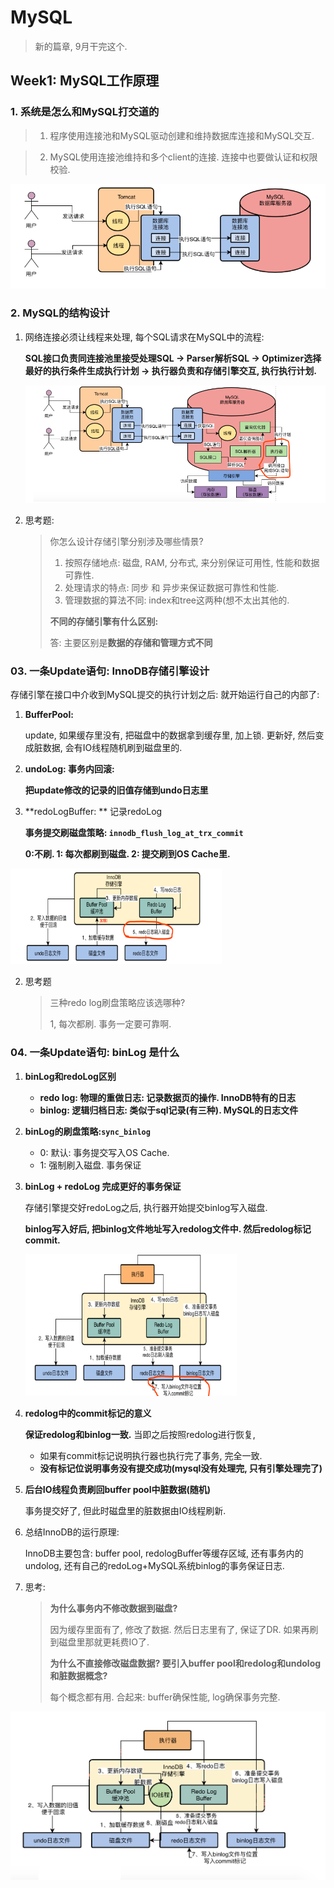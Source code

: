 # MySQL 

> 新的篇章, 9月干完这个. 



## Week1: MySQL工作原理

### 1. 系统是怎么和MySQL打交道的

> 1. 程序使用连接池和MySQL驱动创建和维持数据库连接和MySQL交互.

> 2.  MySQL使用连接池维持和多个client的连接. 连接中也要做认证和权限校验.

![image-20200905212344770](week1.assets/image-20200905212344770.png)

### 2. MySQL的结构设计

1. 网络连接必须让线程来处理, 每个SQL请求在MySQL中的流程:

   **SQL接口负责同连接池里接受处理SQL -> Parser解析SQL -> Optimizer选择最好的执行条件生成执行计划 -> 执行器负责和存储引擎交互, 执行执行计划.** 

   ![image-20200905212623134](week1.assets/image-20200905212623134.png)

2. 思考题: 

   > 你怎么设计存储引擎分别涉及哪些情景? 
   >
   > 1. 按照存储地点: 磁盘, RAM, 分布式, 来分别保证可用性, 性能和数据可靠性.
   > 2. 处理请求的特点: 同步 和 异步来保证数据可靠性和性能.
   > 3. 管理数据的算法不同: index和tree这两种(想不太出其他的. 
   >
   > **不同的存储引擎有什么区别:** 
   >
   > 答: 主要区别是**数据的存储和管理方式不同**



### 03. 一条Update语句: InnoDB存储引擎设计

存储引擎在接口中介收到MySQL提交的执行计划之后: 就开始运行自己的内部了:

1. **BufferPool:** 

   update, 如果缓存里没有, 把磁盘中的数据拿到缓存里, 加上锁.  更新好, 然后变成脏数据, 会有IO线程随机刷到磁盘里的.

2. **undoLog: 事务内回滚:**

   **把update修改的记录的旧值存储到undo日志里**

3. **redoLogBuffer: ** 记录redoLog

   **事务提交刷磁盘策略: `innodb_flush_log_at_trx_commit`** 

   **0:不刷. 1: 每次都刷到磁盘. 2: 提交刷到OS Cache里.**

<img src="week1.assets/image-20200905214303693.png" alt="image-20200905214303693" style="zoom: 33%;" />

2. 思考题

   > 三种redo log刷盘策略应该选哪种?
   >
   > 1, 每次都刷. 事务一定要可靠啊.

### 04. 一条Update语句: binLog 是什么

1. **binLog和redoLog区别**
   - **redo log: 物理的重做日志: 记录数据页的操作. InnoDB特有的日志**
   - **binlog: 逻辑归档日志: 类似于sql记录(有三种). MySQL的日志文件**

2. **binLog的刷盘策略:`sync_binlog`**

   - 0: 默认: 事务提交写入OS Cache. 
   - 1: 强制刷入磁盘. 事务保证

3. **binLog + redoLog 完成更好的事务保证**

   存储引擎提交好redoLog之后, 执行器开始提交binlog写入磁盘. 

   **binlog写入好后, 把binlog文件地址写入redolog文件中. 然后redolog标记commit.**

   <img src="week1.assets/image-20200905233653987.png" alt="image-20200905233653987" style="zoom: 33%;" />

4. **redolog中的commit标记的意义**

   **保证redolog和binlog一致.** 当即之后按照redolog进行恢复, 

   - 如果有commit标记说明执行器也执行完了事务, 完全一致. 
   - **没有标记位说明事务没有提交成功(mysql没有处理完, 只有引擎处理完了)**

5. **后台IO线程负责刷回buffer pool中脏数据(随机)**

   事务提交好了, 但此时磁盘里的脏数据由IO线程刷新. 

6. 总结InnoDB的运行原理:

   InnoDB主要包含: buffer pool, redologBuffer等缓存区域, 还有事务内的undolog, 还有自己的redoLog+MySQL系统binlog的事务保证日志. 

7. 思考:

   > **为什么事务内不修改数据到磁盘?**
   >
   > 因为缓存里面有了, 修改了数据. 然后日志里有了, 保证了DR. 如果再刷到磁盘里那就更耗费IO了. 
   >
   > **为什么不直接修改磁盘数据? 要引入buffer pool和redolog和undolog和脏数据概念?**
   >
   > 每个概念都有用. 合起来: buffer确保性能, log确保事务完整.

![InnoDB执行引擎初步工作流程](week1.assets/InnoDB执行引擎初步工作流程.png)



















